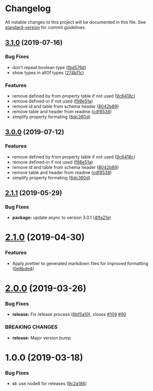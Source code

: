 # Changelog

All notable changes to this project will be documented in this file. See [standard-version](https://github.com/conventional-changelog/standard-version) for commit guidelines.

## [3.1.0](https://github.com/digidem/jsonschema2md/compare/v2.1.1...v3.1.0) (2019-07-16)


### Bug Fixes

* don't repeat boolean type ([fbd576d](https://github.com/digidem/jsonschema2md/commit/fbd576d))
* show types in allOf types ([274b11c](https://github.com/digidem/jsonschema2md/commit/274b11c))


### Features

* remove defined by from property table if not used ([9c6418c](https://github.com/digidem/jsonschema2md/commit/9c6418c))
* remove defined-in if not used ([f98e51a](https://github.com/digidem/jsonschema2md/commit/f98e51a))
* remove id and table from schema header ([8042b89](https://github.com/digidem/jsonschema2md/commit/8042b89))
* remove table and header from readme ([cdf8538](https://github.com/digidem/jsonschema2md/commit/cdf8538))
* simplify property formating ([6dc360d](https://github.com/digidem/jsonschema2md/commit/6dc360d))



## [3.0.0](https://github.com/digidem/jsonschema2md/compare/v2.1.1...v3.0.0) (2019-07-12)


### Features

* remove defined by from property table if not used ([9c6418c](https://github.com/digidem/jsonschema2md/commit/9c6418c))
* remove defined-in if not used ([f98e51a](https://github.com/digidem/jsonschema2md/commit/f98e51a))
* remove id and table from schema header ([8042b89](https://github.com/digidem/jsonschema2md/commit/8042b89))
* remove table and header from readme ([cdf8538](https://github.com/digidem/jsonschema2md/commit/cdf8538))
* simplify property formating ([6dc360d](https://github.com/digidem/jsonschema2md/commit/6dc360d))



## [2.1.1](https://github.com/adobe/jsonschema2md/compare/v2.1.0...v2.1.1) (2019-05-29)


### Bug Fixes

* **package:** update async to version 3.0.1 ([4ffa21e](https://github.com/adobe/jsonschema2md/commit/4ffa21e))

# [2.1.0](https://github.com/adobe/jsonschema2md/compare/v2.0.0...v2.1.0) (2019-04-30)


### Features

* Apply prettier to generated markdown files for improved formatting ([0e8bde4](https://github.com/adobe/jsonschema2md/commit/0e8bde4))

# [2.0.0](https://github.com/adobe/jsonschema2md/compare/v1.0.0...v2.0.0) (2019-03-26)


### Bug Fixes

* **release:** Fix release process ([6bf5a10](https://github.com/adobe/jsonschema2md/commit/6bf5a10)), closes [#109](https://github.com/adobe/jsonschema2md/issues/109) [#90](https://github.com/adobe/jsonschema2md/issues/90)


### BREAKING CHANGES

* **release:** Major version bump

# 1.0.0 (2019-03-18)


### Bug Fixes

* **ci:** use node8 for releases ([9c2a186](https://github.com/adobe/jsonschema2md/commit/9c2a186))
